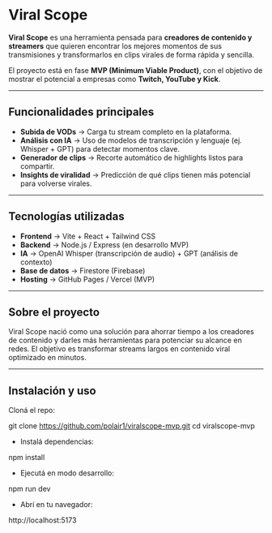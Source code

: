 #  Viral Scope

**Viral Scope** es una herramienta pensada para **creadores de contenido y streamers** que quieren encontrar los mejores momentos de sus transmisiones y transformarlos en clips virales de forma rápida y sencilla.  

El proyecto está en fase **MVP (Minimum Viable Product)**, con el objetivo de mostrar el potencial a empresas como **Twitch, YouTube y Kick**.

---

##  Funcionalidades principales

-  **Subida de VODs** → Carga tu stream completo en la plataforma.  
-  **Análisis con IA** → Uso de modelos de transcripción y lenguaje (ej. Whisper + GPT) para detectar momentos clave.  
-  **Generador de clips** → Recorte automático de highlights listos para compartir.  
-  **Insights de viralidad** → Predicción de qué clips tienen más potencial para volverse virales.  

---

##  Tecnologías utilizadas

- **Frontend** → Vite + React + Tailwind CSS  
- **Backend** → Node.js / Express (en desarrollo MVP)  
- **IA** → OpenAI Whisper (transcripción de audio) + GPT (análisis de contexto)  
- **Base de datos** → Firestore (Firebase)  
- **Hosting** → GitHub Pages / Vercel (MVP)

---

##  Sobre el proyecto

Viral Scope nació como una solución para ahorrar tiempo a los creadores de contenido y darles más herramientas para potenciar su alcance en redes.
El objetivo es transformar streams largos en contenido viral optimizado en minutos.

---

##  Instalación y uso

Cloná el repo:

git clone https://github.com/polair1/viralscope-mvp.git
cd viralscope-mvp

- Instalá dependencias:

npm install

- Ejecutá en modo desarrollo:

npm run dev

- Abrí en tu navegador:

http://localhost:5173

